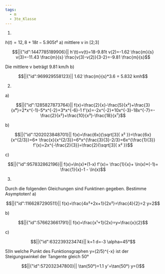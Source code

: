 ```yaml
---
tags:
  - m
  - 3te_Klasse
---
```

1)
$h(t)=12,8+18t-5.905t²$
a) mittlere v in [2;3]
```math
||{"id":1447785189906}||

h'(t)=v(t)=18-9.81t
v(2)=-1.62 \frac{m}{s}
v(3)=-11.43 \frac{m}{s}
\frac{v(3)-v(2)}{3-2}=-9.81 \frac{m}{s}
```
Die mittlere v beträgt 9.81 km/h
b)
```math
||{"id":969929558123}||

1.62 \frac{m}{s}*3.6 = 5.832 kmh
```
2)
a)
```math
||{"id":1285827873764}||

f(x)=\frac{2}{x}-\frac{5}{x²}+\frac{3}{x⁶}=2*x^{-1}-5*x^{-2}+3*x^{-6}-1
f'(x)=-2x^{-2}+10x^{-3}-18x^{-7}=-\frac{2}{x²}+\frac{10}{x³}-\frac{18}{x⁷}
```
b)
```math
||{"id":1202023848701}||

f(x)=\frac{6x}{\sqrt[3]{ x² }}=\frac{6x}{x^{2/3}}=6* \frac{x}{x^{2/3}}=6*x^{\frac{3}{3}-2/3}=6x^{\frac{1}{3}}
f'(x)=2x^{-\frac{2}{3}}=\frac{2}{\sqrt[3]{ x² }}
```
c)
```math
||{"id":957832862196}||

f(x)=\ln(x)*(1-x)
f'(x)= \frac{1}{x}+ \ln(x)*(-1)= \frac{1}{x}-1 - \ln(x)
```
3)
Durch die folgenden Gleichungen sind Funktinen gegeben. Bestimme Asymptoten! 
a)
```math
||{"id":1166287290511}||

f(x)=\frac{4x²+2x+1}{2x²}=\frac{4}{2}=2
y=2
```
b)
```math
||{"id":576623661791}||

f(x)=\frac{x¹+1}{2x}=y=\frac{x}{2}
```
c)
```math
||{"id":632239323474}||

k=1
d=-3
\alpha=45°
```
5)In welche Punkt des Funktionsgraphen y=(2/5)^{-x} ist der Steigungswinkel der Tangente gleich 50°

```math
||{"id":572032347800}||

\tan(50°)=1.1
y'=\tan(50°)
y=()
```

<div tabindex='-1'contenteditable='false' class='livePrevPlus'></div>
